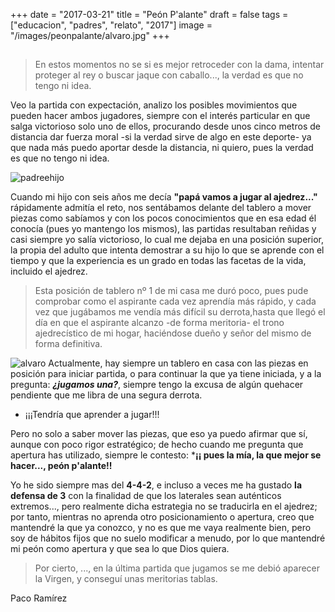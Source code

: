 +++
date = "2017-03-21"
title = "Peón P'alante"
draft = false
tags = ["educacion", "padres", "relato", "2017"]
image = "/images/peonpalante/alvaro.jpg"
+++

## 

> En estos momentos no se si es mejor retroceder con la dama, intentar proteger al rey o buscar jaque con caballo..., la verdad es que no tengo ni idea.

Veo la partida con expectación, analizo los posibles movimientos que pueden hacer ambos jugadores, siempre con el interés particular en que salga victorioso solo uno de ellos, procurando desde unos cinco metros de distancia dar fuerza moral -si la verdad sirve de algo en este deporte- ya que nada más puedo aportar desde la distancia, ni quiero, pues la verdad es que no tengo ni idea. 

![padreehijo](/images/peonpalante/padrehijo.jpg)

Cuando mi hijo con seis años me decía **"papá vamos a jugar al ajedrez..."** rápidamente admitía el reto, nos sentábamos delante del tablero a mover piezas como sabíamos y con los pocos conocimientos que en esa edad él conocía (pues yo mantengo los mismos), las partidas resultaban reñidas y casi siempre yo salía victorioso, lo cual me dejaba en una posición superior, la propia del adulto que intenta demostrar a su hijo lo que se aprende con el tiempo y que la experiencia es un grado en todas las facetas de la vida, incluido el ajedrez.
   
> Esta posición de tablero nº 1 de mi casa me duró poco, pues pude comprobar como el aspirante cada vez aprendía más rápido, y cada vez que jugábamos me vendía más difícil su derrota,hasta que llegó el día en que el aspirante alcanzo -de forma meritoria- el trono ajedrecístico de mi hogar, haciéndose dueño y señor del mismo de forma definitiva. 

![alvaro](/images/peonpalante/alvaro.jpg)
Actualmente, hay siempre un tablero en casa con las piezas en posición para iniciar partida, o para continuar la que ya tiene iniciada, y a la pregunta: ***¿jugamos una?***, siempre tengo la excusa de algún quehacer pendiente que me libra de una segura derrota.

* ¡¡¡Tendría que aprender a jugar!!!

Pero no solo a saber mover las piezas, que eso ya puedo afirmar que sí, aunque con poco rigor estratégico; de hecho cuando me pregunta que apertura has utilizado, siempre le contesto: ***¡¡ pues la mía, la que mejor se hacer..., peón p'alante!!**


Yo he sido siempre mas del **4-4-2**, e incluso a veces me ha gustado **la defensa de 3** con la finalidad de que los laterales sean auténticos extremos..., pero realmente dicha estrategia no se traducirla en el ajedrez; por tanto, mientras no aprenda otro posicionamiento o apertura, creo que mantendré la que ya conozco, y no es que me vaya realmente bien, pero soy de hábitos fijos que no suelo modificar a menudo, por lo que mantendré mi peón como apertura y que sea lo que Dios quiera. 


> Por cierto, ..., en la última partida que jugamos se me debió aparecer la Virgen, y conseguí unas meritorias tablas. 


Paco Ramírez

    

